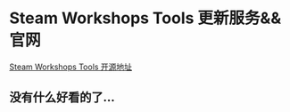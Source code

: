 # Steam Workshops Tools 更新服务&&官网
[Steam Workshops Tools 开源地址](https://github.com/King-zzk/Steam-Workshops-Tools-SWTools)
## 没有什么好看的了...
